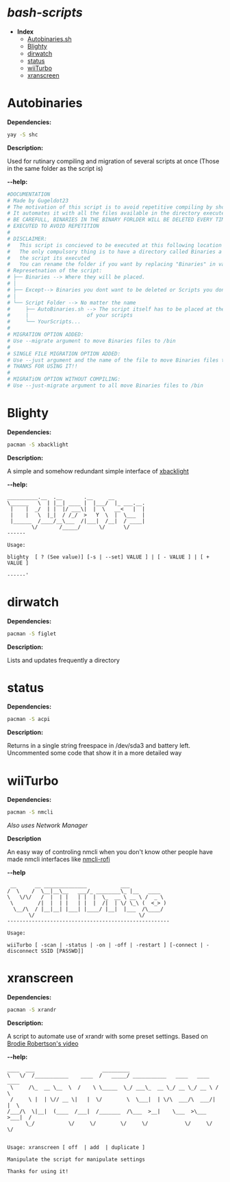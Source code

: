 #  ***bash-scripts***
- **Index**
	- [Autobinaries.sh](#Autobinaries)
	- [Blighty](#Blighty)
	- [dirwatch](#dirwatch)
	- [status](#status)
	- [wiiTurbo](#wiiTurbo)
	- [xranscreen](#xranscreen)


# Autobinaries
**Dependencies:**
```bash
yay -S shc
```
**Description:**

Used for rutinary compiling and migration of several scripts at once (Those in the same folder as the script is)

**--help:**
```bash 
#DOCUMENTATION 
# Made by Gugeldot23
# The motivation of this script is to avoid repetitive compiling by shc of your scripts. 
# It automates it with all the files available in the directory executed 
# BE CAREFULL, BINARIES IN THE BINARY FORLDER WILL BE DELETED EVERY TIME THE SCRIPT IS 
# EXECUTED TO AVOID REPETITION
#
# DISCLAIMER: 
#	This script is concieved to be executed at this following location
#	The only compulsory thing is to have a directory called Binaries a level above where 
#   the script its executed
#   You can rename the folder if you want by replacing "Binaries" in variable binary_folder
# Represetnation of the script: 
# ├── Binaries --> Where they will be placed.
# │
# ├── Except--> Binaries you dont want to be deleted or Scripts you dont want to convert 
# │
# └── Script Folder --> No matter the name
#     ├── AutoBinaries.sh --> The script itself has to be placed at the directory 
#	  |					  of your scripts
#     └── YourScripts...
#
# MIGRATION OPTION ADDED: 
# Use --migrate argument to move Binaries files to /bin
# 
# SINGLE FILE MIGRATION OPTION ADDED: 
# Use --just argument and the name of the file to move Binaries files to /bin
# THANKS FOR USING IT!!
#
# MIGRATiON OPTION WITHOUT COMPILING: 
# Use --just-migrate argument to all move Binaries files to /bin
```
# Blighty
**Dependencies:**
```bash
pacman -S xbacklight
```
**Description:**

A simple and somehow redundant simple interface of [xbacklight](https://wiki.archlinux.org/title/Backlight#xbacklight)

**--help:**

```bash'
__________.__  .__       .__     __          
\______   \  | |__| ____ |  |___/  |_ ___.__.
 |    |  _/  | |  |/ ___\|  |  \   __<   |  |
 |    |   \  |_|  / /_/  >   Y  \  |  \___  |
 |______  /____/__\___  /|___|  /__|  / ____|
        \/       /_____/      \/      \/     
------

Usage: 

blighty  [ ? (See value)] [-s | --set] VALUE ] | [ - VALUE ] | [ + VALUE ] 

------'
```

# dirwatch
**Dependencies:**
```bash
pacman -S figlet
```
**Description:** 

Lists and updates frequently a directory

# status
**Dependencies:**
```bash
pacman -S acpi
```
**Description:**

Returns in a single string freespace in /dev/sda3 and battery left. Uncommented some code that show it in a more detailed way

# wiiTurbo
**Dependencies:**
```bash
pacman -S nmcli
```
*Also uses Network Manager*

**Description**

An easy way of controling nmcli when you don't know other people have made nmcli interfaces like [nmcli-rofi](https://github.com/sineto/nmcli-rofi)

**--help**
```bash'
 __      __ ______________           ___           
/  \    /  \__|__\__   ___/_ ________\_ |__   ____  
\   \/\/   /  |  | |   | |  |  \_  __ \ __ \ /  _ \ 
 \        /|  |  | |   | |  |  /|  | \/ \_\ (  <_> )
  \__/\  / |__|__| |___| |____/ |__|  |___  /\____/ 
       \/                                  \/        
-----------------------------------------------------

Usage: 

wiiTurbo [ -scan | -status | -on | -off | -restart ] [-connect | -disconnect SSID [PASSWD]]
```
# xranscreen
**Dependencies:**
```bash
pacman -S xrandr
```
**Description:**

A script to automate use of xrandr with some preset settings. Based on [Brodie Robertson's video](https://www.youtube.com/watch?v=wu2NWw2wPaA)

**--help:**
```bash'
____  ___                      _________                                   
\   \/  /___________    ____  /   _____/ ___________   ____   ____   ____  
 \     /\_  __ \__  \  /    \ \_____  \_/ ___\_  __ \_/ __ \_/ __ \ /    \ 
 /     \ |  | \// __ \|   |  \/        \  \___|  | \/\  ___/\  ___/|   |  \
/___/\  \|__|  (____  /___|  /_______  /\___  >__|    \___  >\___  >___|  /
      \_/           \/     \/        \/     \/            \/     \/     \/ 


Usage: xranscreen [ off  | add  | duplicate ]

Manipulate the script for manipulate settings 

Thanks for using it!
```